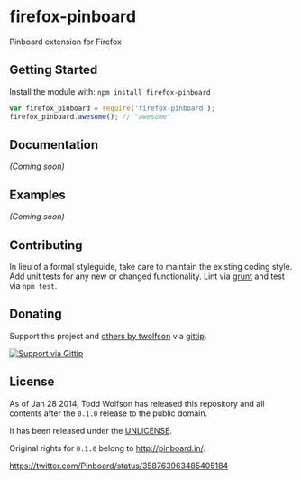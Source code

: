 # firefox-pinboard

Pinboard extension for Firefox

## Getting Started
Install the module with: `npm install firefox-pinboard`

```javascript
var firefox_pinboard = require('firefox-pinboard');
firefox_pinboard.awesome(); // "awesome"
```

## Documentation
_(Coming soon)_

## Examples
_(Coming soon)_

## Contributing
In lieu of a formal styleguide, take care to maintain the existing coding style. Add unit tests for any new or changed functionality. Lint via [grunt](https://github.com/gruntjs/grunt) and test via `npm test`.

## Donating
Support this project and [others by twolfson][gittip] via [gittip][].

[![Support via Gittip][gittip-badge]][gittip]

[gittip-badge]: https://rawgithub.com/twolfson/gittip-badge/master/dist/gittip.png
[gittip]: https://www.gittip.com/twolfson/

## License
As of Jan 28 2014, Todd Wolfson has released this repository and all contents after the `0.1.0` release to the public domain.

It has been released under the [UNLICENSE][].

[UNLICENSE]: UNLICENSE

Original rights for `0.1.0` belong to http://pinboard.in/.

https://twitter.com/Pinboard/status/358763963485405184
